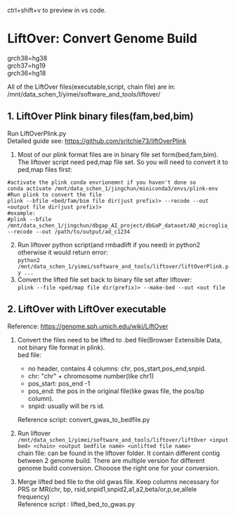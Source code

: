 ctrl+shift+v to preview in vs code.
# LiftOver: Convert Genome Build
grch38=hg38  
grch37=hg19  
grch36=hg18

All of the LiftOver files(executable,script, chain file) are in:  
/mnt/data_schen_1/yimei/software_and_tools/liftover/

## 1. LiftOver Plink binary files(fam,bed,bim)
Run LiftOverPlink.py   
Detailed guide see: https://github.com/sritchie73/liftOverPlink  

1. Most of our plink format files are in binary file set form(bed,fam,bim). The liftover script need ped,map file set. So you will need to convert it to ped,map files first:  
```
#activate the plink conda envrionemnt if you haven't done so
conda activate /mnt/data_schen_1/jingchun/miniconda3/envs/plink-env
#Run plink to convert the file
plink --bfile <bed/fam/bim file dir(just prefix)> --recode --out <output file dir(just prefix)>
#example:
#plink --bfile /mnt/data_schen_1/jingchun/dbgap_AI_project/dbGaP_dataset/AD_microglia_dbgap/phs000168_ADc1234/ad_c1234/preimputation/ad_c1234 --recode --out /path/to/output/ad_c1234
``` 
2. Run liftover python script(and rmbadlift if you need) in python2 otherwise it would return error:  
`python2 /mnt/data_schen_1/yimei/software_and_tools/liftover/liftOverPlink.py ...`
3. Convert the lifted file set back to binary file set after liftover:  
`plink --file <ped/map file dir(prefix)> --make-bed --out <out file` 





## 2. LiftOver with LiftOver executable
Reference: https://genome.sph.umich.edu/wiki/LiftOver
1. Convert the files need to be lifted to .bed file(Browser Extensible Data, not binary file format in plink).   
bed file:  
    - no header, contains 4 columns: chr, pos_start,pos_end,snpid.  
    - chr: "chr" + chromosome number(like chr1)  
    - pos_start: pos_end -1  
    - pos_end: the pos in the original file(like gwas file, the pos/bp column).   
    - snpid: usually will be rs id.  
    
    Reference script: convert_gwas_to_bedfile.py

2. Run liftover  
`/mnt/data_schen_1/yimei/software_and_tools/liftover/liftOver <input bed> <chain> <output bedfile name> <unlifted file name>`  
chain file: can be found in the liftover folder. It contain different contig between 2 genome build. There are multiple version for different genome build conversion. Chooose the right one for your conversion.

3. Merge lifted bed file to the old gwas file. Keep columns necessary for PRS or MR(chr, bp, rsid,snpid1,snpid2,a1,a2,beta/or,p,se,allele frequency)  
Reference script : lifted_bed_to_gwas.py

